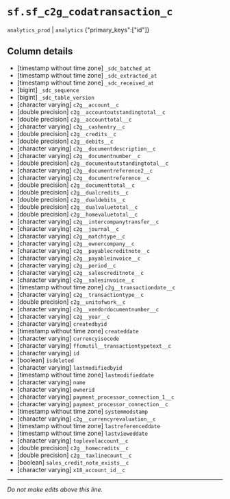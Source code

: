 # `sf.sf_c2g_codatransaction_c`
`analytics_prod` | `analytics`
{"primary_keys":["id"]}

## Column details
* [timestamp without time zone] `_sdc_batched_at`
* [timestamp without time zone] `_sdc_extracted_at`
* [timestamp without time zone] `_sdc_received_at`
* [bigint]    `_sdc_sequence`
* [bigint]    `_sdc_table_version`
* [character varying] `c2g__account__c`
* [double precision] `c2g__accountoutstandingtotal__c`
* [double precision] `c2g__accounttotal__c`
* [character varying] `c2g__cashentry__c`
* [double precision] `c2g__credits__c`
* [double precision] `c2g__debits__c`
* [character varying] `c2g__documentdescription__c`
* [character varying] `c2g__documentnumber__c`
* [double precision] `c2g__documentoutstandingtotal__c`
* [character varying] `c2g__documentreference2__c`
* [character varying] `c2g__documentreference__c`
* [double precision] `c2g__documenttotal__c`
* [double precision] `c2g__dualcredits__c`
* [double precision] `c2g__dualdebits__c`
* [double precision] `c2g__dualvaluetotal__c`
* [double precision] `c2g__homevaluetotal__c`
* [character varying] `c2g__intercompanytransfer__c`
* [character varying] `c2g__journal__c`
* [character varying] `c2g__matchtype__c`
* [character varying] `c2g__ownercompany__c`
* [character varying] `c2g__payablecreditnote__c`
* [character varying] `c2g__payableinvoice__c`
* [character varying] `c2g__period__c`
* [character varying] `c2g__salescreditnote__c`
* [character varying] `c2g__salesinvoice__c`
* [timestamp without time zone] `c2g__transactiondate__c`
* [character varying] `c2g__transactiontype__c`
* [double precision] `c2g__unitofwork__c`
* [character varying] `c2g__vendordocumentnumber__c`
* [character varying] `c2g__year__c`
* [character varying] `createdbyid`
* [timestamp without time zone] `createddate`
* [character varying] `currencyisocode`
* [character varying] `ffcmutil__transactiontypetext__c`
* [character varying] `id`
* [boolean]   `isdeleted`
* [character varying] `lastmodifiedbyid`
* [timestamp without time zone] `lastmodifieddate`
* [character varying] `name`
* [character varying] `ownerid`
* [character varying] `payment_processor_connection_1__c`
* [character varying] `payment_processor_connection__c`
* [timestamp without time zone] `systemmodstamp`
* [character varying] `c2g__currencyrevaluation__c`
* [timestamp without time zone] `lastreferenceddate`
* [timestamp without time zone] `lastvieweddate`
* [character varying] `toplevelaccount__c`
* [double precision] `c2g__homecredits__c`
* [double precision] `c2g__taxlinecount__c`
* [boolean]   `sales_credit_note_exists__c`
* [character varying] `x18_account_id__c`

-------------------------------------------------------------------------------
*Do not make edits above this line.*
